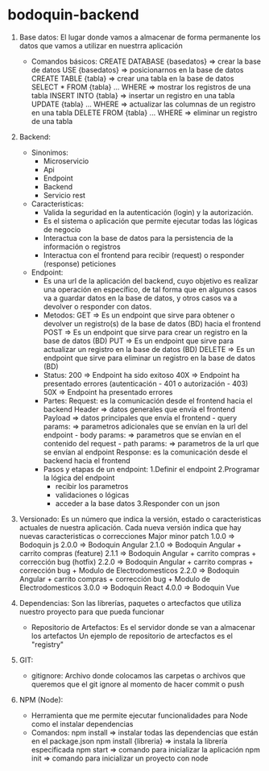 # bodoquin-backend

1. Base datos: El lugar donde vamos a almacenar de forma permanente 
    los datos que vamos a utilizar en nuestrra aplicación
    - Comandos básicos:
        CREATE DATABASE {basedatos} => crear la base de datos
        USE {basedatos} => posicionarnos en la base de datos
        CREATE TABLE {tabla} => crear una tabla en la base de datos
        SELECT * FROM {tabla} ... WHERE => mostrar los registros de una tabla
        INSERT INTO {tabla} => insertar un registro en una tabla
        UPDATE {tabla} ... WHERE => actualizar las columnas de un registro en una tabla
        DELETE FROM {tabla} ... WHERE  => eliminar un registro de una tabla
        
2. Backend: 
    - Sinonimos:
      - Microservicio
      - Api
      - Endpoint
      - Backend
      - Servicio rest
    - Caracteristicas:
      - Valida la seguridad en la autenticación (login) y la autorización.
      - Es el sistema o aplicación que permite ejecutar todas las lógicas de negocio
      - Interactua con la base de datos para la persistencia de la información o registros
      - Interactua con el frontend para recibir (request) o responder (response) peticiones
    - Endpoint:
      - Es una url de la aplicación del backend, cuyo objetivo es realizar una operación
        en específico, de tal forma que en algunos casos va a guardar datos en la
        base de datos, y otros casos va a devolver o responder con datos.
      - Metodos:
          GET => Es un endpoint que sirve para obtener o devolver un registro(s) 
                  de la base de datos (BD) hacia el frontend
          POST => Es un endpoint que sirve para crear un registro en la base de datos (BD)
          PUT => Es un endpoint que sirve para actualizar un registro en la base de datos (BD)
          DELETE => Es un endpoint que sirve para eliminar un registro en la base de datos (BD) 
      - Status:
          200 => Endpoint ha sido exitoso
          40X => Endpoint ha presentado errores (autenticación - 401 o autorización - 403)
          50X => Endpoint ha presentado errores
      - Partes:
          Request: es la comunicación desde el frontend hacia el backend
            Header => datos generales que envía el frontend
            Payload => datos principales que envía el frontend
             - query params: => parametros adicionales que se envían en la url del endpoint
             - body params: => parametros que se envían en el contenido del request
             - path params: => parametros de la url que se envían al endpoint
          Response: es la comunicación desde el backend hacia el frontend
      - Pasos y etapas de un endpoint:
          1.Definir el endpoint
          2.Programar la lógica del endpoint
          - recibir los parametros
          - validaciones o lógicas
          - acceder a la base datos
          3.Responder con un json  
      
3. Versionado:
    Es un número que indica la versión, estado o caracteristicas actuales de
    nuestra aplicación. Cada nueva versión indica que hay nuevas caracteristicas 
    o correcciones
    Major minor patch
      1.0.0 => Bodoquin js
      2.0.0 => Bodoquin Angular
      2.1.0 => Bodoquin Angular + carrito compras (feature)
      2.1.1 => Bodoquin Angular + carrito compras + corrección bug (hotfix)
      2.2.0 => Bodoquin Angular + carrito compras + corrección bug + Modulo de Electrodomesticos
      2.2.0 => Bodoquin Angular + carrito compras + corrección bug + Modulo de Electrodomesticos
      3.0.0 => Bodoquin React
      4.0.0 => Bodoquin Vue
      
4. Dependencias:
     Son las librerías, paquetes o artecfactos que utiliza nuestro proyecto 
     para que pueda funcionar
     
    - Repositorio de Artefactos:
      Es el servidor donde se van a almacenar los artefactos
      Un ejemplo de repositorio de artecfactos es el "registry"
      
5. GIT:
   - gitignore:
     Archivo donde colocamos las carpetas o archivos que queremos que el git ignore
     al momento de hacer commit o push
     
6. NPM (Node):
   - Herramienta que me permite ejecutar funcionalidades para Node como el
      instalar dependencias
   - Comandos:
     npm install => instalar todas las dependencias que están en el package.json
     npm install {libreria} => instala la librería especificada
     npm start => comando para inicializar la aplicación
     npm init => comando para inicializar un proyecto con node
     
     
    
      
      